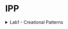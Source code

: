 # IPP

<details>
<summary>Lab1 - Creational Patterns
</summary>
 

- Abstract Factory
- Factory
- Singleton

### Abstract factory and Factory
MicrosoftServiceFactory and AppleServiceFactory(concrete factories) → Service factory(abstract factory)

### Singleton
Creates only a single instance of the same object

![ScreenShot](screens/1.png)

![ScreenShot](screens/2.png)

</details>
